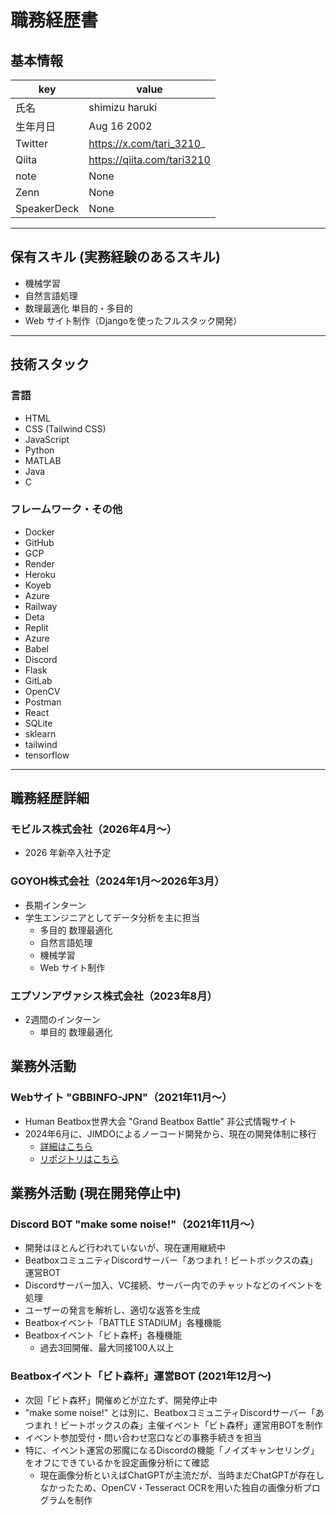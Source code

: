 # 職務経歴書

## 基本情報

|key|value|
|---|---|
|氏名|shimizu haruki|
|生年月日|Aug 16 2002|
|Twitter|https://x.com/tari_3210_|
|Qiita|https://qiita.com/tari3210|
|note|None|
|Zenn|None|
|SpeakerDeck|None|

---

## 保有スキル (実務経験のあるスキル)

- 機械学習
- 自然言語処理
- 数理最適化 単目的・多目的
- Web サイト制作（Djangoを使ったフルスタック開発）

---

## 技術スタック

### 言語

- HTML
- CSS (Tailwind CSS)
- JavaScript
- Python
- MATLAB
- Java
- C

### フレームワーク・その他

- Docker
- GitHub
- GCP
- Render
- Heroku
- Koyeb
- Azure
- Railway
- Deta
- Replit
- Azure
- Babel
- Discord
- Flask
- GitLab
- OpenCV
- Postman
- React
- SQLite
- sklearn
- tailwind
- tensorflow

---

## 職務経歴詳細

### モビルス株式会社（2026年4月～）

- 2026 年新卒入社予定

### GOYOH株式会社（2024年1月～2026年3月）

- 長期インターン
- 学生エンジニアとしてデータ分析を主に担当
  - 多目的 数理最適化
  - 自然言語処理
  - 機械学習
  - Web サイト制作

### エプソンアヴァシス株式会社（2023年8月）

- 2週間のインターン
  - 単目的 数理最適化

## 業務外活動

### Webサイト "GBBINFO-JPN"（2021年11月～）

- Human Beatbox世界大会 "Grand Beatbox Battle" 非公式情報サイト
- 2024年6月に、JIMDOによるノーコード開発から、現在の開発体制に移行
  - [詳細はこちら](https://qiita.com/tari3210/items/0561e91774863d165af0)
  - [リポジトリはこちら](https://github.com/shumizu418128/gbbinfo2.0)

## 業務外活動 (現在開発停止中)

### Discord BOT "make some noise!"（2021年11月～）

- 開発はほとんど行われていないが、現在運用継続中
- BeatboxコミュニティDiscordサーバー「あつまれ！ビートボックスの森」運営BOT
- Discordサーバー加入、VC接続、サーバー内でのチャットなどのイベントを処理
- ユーザーの発言を解析し、適切な返答を生成
- Beatboxイベント「BATTLE STADIUM」各種機能
- Beatboxイベント「ビト森杯」各種機能
  - 過去3回開催、最大同接100人以上

### Beatboxイベント「ビト森杯」運営BOT (2021年12月～)

- 次回「ビト森杯」開催めどが立たず、開発停止中
- "make some noise!" とは別に、BeatboxコミュニティDiscordサーバー「あつまれ！ビートボックスの森」主催イベント「ビト森杯」運営用BOTを制作
- イベント参加受付・問い合わせ窓口などの事務手続きを担当
- 特に、イベント運営の邪魔になるDiscordの機能「ノイズキャンセリング」をオフにできているかを設定画像分析にて確認
  - 現在画像分析といえばChatGPTが主流だが、当時まだChatGPTが存在しなかったため、OpenCV・Tesseract OCRを用いた独自の画像分析プログラムを制作
